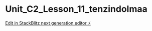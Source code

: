 # Unit_C2_Lesson_11_tenzindolmaa

[Edit in StackBlitz next generation editor ⚡️](https://stackblitz.com/~/github.com/tenzind84/Unit_C2_Lesson_11_tenzindolmaa)